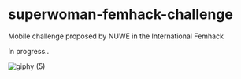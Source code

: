 # superwoman-femhack-challenge
Mobile challenge proposed by NUWE in the International Femhack

In progress..

![giphy (5)](https://user-images.githubusercontent.com/81619759/150634284-f5a4b8ad-158a-4de5-bcf5-f7d462d0a503.gif)
